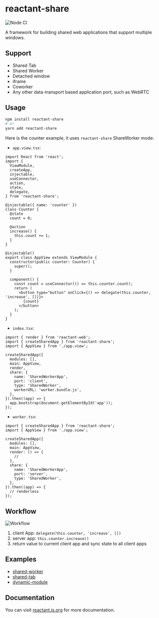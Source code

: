 # reactant-share

![Node CI](https://github.com/unadlib/reactant/workflows/Node%20CI/badge.svg)

A framework for building shared web applications that support multiple windows.

## Support

- Shared Tab
- Shared Worker
- Detached window
- iframe
- Coworker
- Any other data-transport based application port, such as WebRTC

## Usage

```bash
npm install reactant-share
# or
yarn add reactant-share
```

Here is the counter example, it uses `reactant-share` ShareWorker mode:

- `app.view.tsx`:

```tsx
import React from 'react';
import {
  ViewModule,
  createApp,
  injectable,
  useConnector,
  action,
  state,
  delegate,
} from 'reactant-share';

@injectable({ name: 'counter' })
class Counter {
  @state
  count = 0;

  @action
  increase() {
    this.count += 1;
  }
}

@injectable()
export class AppView extends ViewModule {
  constructor(public counter: Counter) {
    super();
  }

  component() {
    const count = useConnector(() => this.counter.count);
    return (
      <button type="button" onClick={() => delegate(this.counter, 'increase', [])}>
        {count}
      </button>
    );
  }
}
```

- `index.tsx`:

```tsx
import { render } from 'reactant-web';
import { createSharedApp } from 'reactant-share';
import { AppView } from './app.view';

createSharedApp({
  modules: [],
  main: AppView,
  render,
  share: {
    name: 'SharedWorkerApp',
    port: 'client',
    type: 'SharedWorker',
    workerURL: 'worker.bundle.js',
  },
}).then((app) => {
  app.bootstrap(document.getElementById('app'));
});
```

- `worker.tsx`:

```tsx
import { createSharedApp } from 'reactant-share';
import { AppView } from './app.view';

createSharedApp({
  modules: [],
  main: AppView,
  render: () => {
    //
  },
  share: {
    name: 'SharedWorkerApp',
    port: 'server',
    type: 'SharedWorker',
  },
}).then((app) => {
  // renderless
});
```

## Workflow

![Workflow](./workflow.jpg)

1. client App: `delegate(this.counter, 'increase', [])`
2. server app: `this.counter.increase()`
3. return value to current client app and sync state to all client apps

## Examples

- [shared-worker](https://github.com/unadlib/reactant-examples/tree/master/reactant-share/shared-worker)
- [shared-tab](https://github.com/unadlib/reactant-examples/tree/master/reactant-share/shared-tab)
- [dynamic-module](https://github.com/unadlib/reactant-examples/tree/master/reactant-share/dynamic-module)

## Documentation

You can visit [reactant.js.org](https://reactant.js.org/docs/shared-app/) for more documentation.
